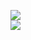 [![](https://img.shields.io/badge/Made%20With-Github%20Spray-lightgrey.svg?style=for-the-badge&logo=github)](https://github.com/Annihil/github-spray#4147)  
[![](https://i.imgur.com/2DrTn0Z.gif)](https://github.com/Annihil/github-spray)
